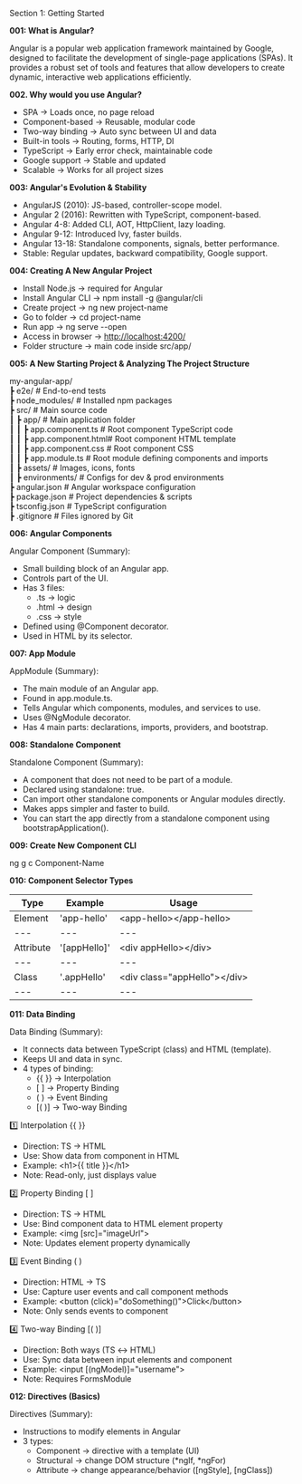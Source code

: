 Section 1: Getting Started

**001: What is Angular?**

Angular is a popular web application framework maintained by Google, designed to facilitate the development of single-page applications (SPAs). It provides a robust set of tools and features that allow developers to create dynamic, interactive web applications efficiently.

**002\. Why would you use Angular?**

- SPA → Loads once, no page reload
- Component-based → Reusable, modular code
- Two-way binding → Auto sync between UI and data
- Built-in tools → Routing, forms, HTTP, DI
- TypeScript → Early error check, maintainable code
- Google support → Stable and updated
- Scalable → Works for all project sizes

**003: Angular's Evolution & Stability**

- AngularJS (2010): JS-based, controller-scope model.
- Angular 2 (2016): Rewritten with TypeScript, component-based.
- Angular 4-8: Added CLI, AOT, HttpClient, lazy loading.
- Angular 9-12: Introduced Ivy, faster builds.
- Angular 13-18: Standalone components, signals, better performance.
- Stable: Regular updates, backward compatibility, Google support.

**004: Creating A New Angular Project**

- Install Node.js → required for Angular
- Install Angular CLI → npm install -g @angular/cli
- Create project → ng new project-name
- Go to folder → cd project-name
- Run app → ng serve --open
- Access in browser → <http://localhost:4200/>
- Folder structure → main code inside src/app/

**005: A New Starting Project & Analyzing The Project Structure**

my-angular-app/  
┣ e2e/ # End-to-end tests  
┣ node_modules/ # Installed npm packages  
┣ src/ # Main source code  
┃ ┣ app/ # Main application folder  
┃ ┃ ┣ app.component.ts # Root component TypeScript code  
┃ ┃ ┣ app.component.html# Root component HTML template  
┃ ┃ ┣ app.component.css # Root component CSS  
┃ ┃ ┣ app.module.ts # Root module defining components and imports  
┃ ┣ assets/ # Images, icons, fonts  
┃ ┣ environments/ # Configs for dev & prod environments  
┣ angular.json # Angular workspace configuration  
┣ package.json # Project dependencies & scripts  
┣ tsconfig.json # TypeScript configuration  
┣ .gitignore # Files ignored by Git

**006: Angular Components**

Angular Component (Summary):

- Small building block of an Angular app.
- Controls part of the UI.
- Has 3 files:
  - .ts → logic
  - .html → design
  - .css → style
- Defined using @Component decorator.
- Used in HTML by its selector.

**007: App Module**

AppModule (Summary):

- The main module of an Angular app.
- Found in app.module.ts.
- Tells Angular which components, modules, and services to use.
- Uses @NgModule decorator.
- Has 4 main parts: declarations, imports, providers, and bootstrap.

**008: Standalone Component**

Standalone Component (Summary):

- A component that does not need to be part of a module.
- Declared using standalone: true.
- Can import other standalone components or Angular modules directly.
- Makes apps simpler and faster to build.
- You can start the app directly from a standalone component using bootstrapApplication().

**009: Create New Component CLI**

ng g c Component-Name

**010: Component Selector Types**

| **Type**  | **Example**    | **Usage**                                |
| --------- | -------------- | ---------------------------------------- |
| Element   | 'app-hello'    | &lt;app-hello&gt;&lt;/app-hello&gt;      |
| ---       | ---            | ---                                      |
| Attribute | '\[appHello\]' | &lt;div appHello&gt;&lt;/div&gt;         |
| ---       | ---            | ---                                      |
| Class     | '.appHello'    | &lt;div class="appHello"&gt;&lt;/div&gt; |
| ---       | ---            | ---                                      |

**011: Data Binding**

Data Binding (Summary):

- It connects data between TypeScript (class) and HTML (template).
- Keeps UI and data in sync.
- 4 types of binding:
  - {{ }} → Interpolation
  - \[ \] → Property Binding
  - ( ) → Event Binding
  - \[( )\] → Two-way Binding

1️⃣ Interpolation {{ }}

- Direction: TS → HTML
- Use: Show data from component in HTML
- Example: &lt;h1&gt;{{ title }}&lt;/h1&gt;
- Note: Read-only, just displays value

2️⃣ Property Binding \[ \]

- Direction: TS → HTML
- Use: Bind component data to HTML element property
- Example: &lt;img \[src\]="imageUrl"&gt;
- Note: Updates element property dynamically

3️⃣ Event Binding ( )

- Direction: HTML → TS
- Use: Capture user events and call component methods
- Example: &lt;button (click)="doSomething()"&gt;Click&lt;/button&gt;
- Note: Only sends events to component

4️⃣ Two-way Binding \[( )\]

- Direction: Both ways (TS ↔ HTML)
- Use: Sync data between input elements and component
- Example: &lt;input \[(ngModel)\]="username"&gt;
- Note: Requires FormsModule

**012: Directives (Basics)**

Directives (Summary):

- Instructions to modify elements in Angular
- 3 types:
  - Component → directive with a template (UI)
  - Structural → change DOM structure (\*ngIf, \*ngFor)
  - Attribute → change appearance/behavior (\[ngStyle\], \[ngClass\])
